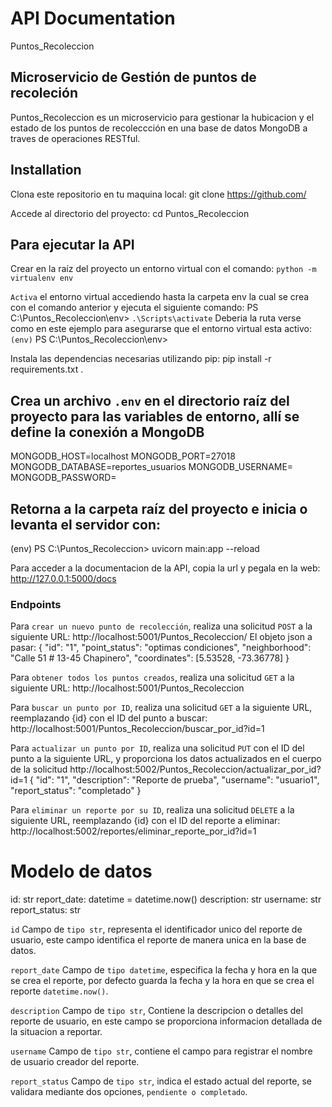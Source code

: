 # API Documentation
Puntos_Recoleccion

## Microservicio de Gestión de puntos de recoleción ##

Puntos_Recoleccion es un microservicio para gestionar la hubicacion y el estado de los puntos de recoleccción en una base de datos MongoDB a traves de operaciones RESTful.

## Installation

Clona este repositorio en tu maquina local:
git clone https://github.com/

Accede al directorio del proyecto:
cd Puntos_Recoleccion

## Para ejecutar la API
Crear en la raíz del proyecto un entorno virtual con el comando:
`python -m virtualenv env`

`Activa` el entorno virtual accediendo hasta la carpeta env la cual se crea con el comando anterior y ejecuta el siguiente comando:
PS C:\Puntos_Recoleccion\env> `.\Scripts\activate`
Deberia la ruta verse como en este ejemplo para asegurarse que el entorno virtual esta activo:
`(env)` PS C:\Puntos_Recoleccion\env>

Instala las dependencias necesarias utilizando pip:
pip install -r requirements.txt .

## Crea un archivo `.env` en el directorio raíz del proyecto para las variables de entorno, allí se define la conexión a MongoDB
MONGODB_HOST=localhost
MONGODB_PORT=27018
MONGODB_DATABASE=reportes_usuarios
MONGODB_USERNAME=
MONGODB_PASSWORD=


## Retorna a la carpeta raíz del proyecto e inicia o levanta el servidor con:
(env) PS C:\Puntos_Recoleccion> uvicorn main:app --reload

Para acceder a la documentacion de la API, copia la url y pegala en la web:
http://127.0.0.1:5000/docs


### Endpoints

Para `crear un nuevo punto de recolección`, realiza una solicitud `POST` a la siguiente URL:
http://localhost:5001/Puntos_Recoleccion/
El objeto json a pasar:
    {
        "id": "1",
        "point_status": "optimas condiciones",
        "neighborhood": "Calle 51 # 13-45 Chapinero",
        "coordinates": [5.53528, -73.36778]
    }

Para `obtener todos los puntos creados`, realiza una solicitud `GET` a la siguiente URL:
http://localhost:5001/Puntos_Recoleccion


Para `buscar un punto por ID`, realiza una solicitud `GET` a la siguiente URL, reemplazando {id} con el ID del punto a buscar:
http://localhost:5001/Puntos_Recoleccion/buscar_por_id?id=1


Para `actualizar un punto por ID`, realiza una solicitud `PUT` con el ID del punto a la siguiente URL, y proporciona los datos actualizados en el cuerpo de la solicitud
http://localhost:5002/Puntos_Recoleccion/actualizar_por_id?id=1
{
  "id": "1",
  "description": "Reporte de prueba",
  "username": "usuario1",
  "report_status": "completado"
}


Para `eliminar un reporte por su ID`, realiza una solicitud `DELETE` a la siguiente URL, reemplazando {id} con el ID del reporte a eliminar:
http://localhost:5002/reportes/eliminar_reporte_por_id?id=1


# Modelo de datos
  id: str
  report_date: datetime = datetime.now()
  description: str
  username: str
  report_status: str

`id` Campo de `tipo str`, representa el identificador unico del reporte de usuario, este campo identifica el reporte de manera unica en la base de datos.

`report_date` Campo de `tipo datetime`, especifica la fecha y hora en la que se crea el reporte, por defecto guarda la fecha y la hora en que se crea el reporte `datetime.now()`.

`description` Campo de `tipo str`, Contiene la descripcion o detalles del reporte de usuario, en este campo se proporciona informacion detallada de la situacion a reportar.

`username` Campo de `tipo str`, contiene el campo para registrar el nombre de usuario creador del reporte.

`report_status` Campo de `tipo str`, indica el estado actual del reporte, se validara mediante dos opciones, `pendiente o completado`.


